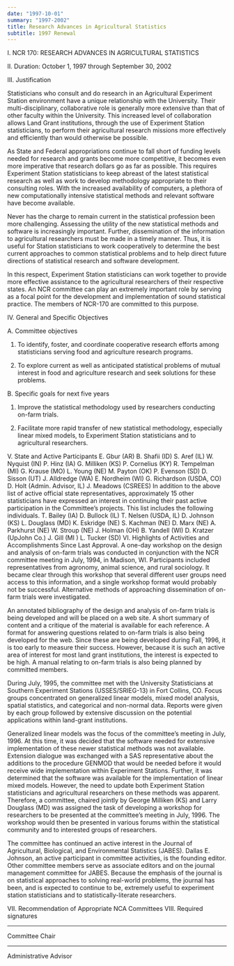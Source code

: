 ```yaml
---
date: "1997-10-01"
summary: "1997-2002"
title: Research Advances in Agricultural Statistics 
subtitle: 1997 Renewal
---
```


I.     NCR 170: RESEARCH ADVANCES IN AGRICULTURAL STATISTICS

II.    Duration: October 1, 1997 through September 30, 2002

III.   Justification

Statisticians who consult and do research in an Agricultural Experiment Station environment have a unique relationship with the University. Their multi-disciplinary, collaborative role is generally more extensive than that of other faculty within the University. This increased level of collaboration allows Land Grant institutions, through the use of Experiment Station statisticians, to perform their agricultural research missions more effectively and efficiently than would otherwise be possible.

As State and Federal appropriations continue to fall short of funding levels needed for research and grants become more competitive, it becomes even more imperative that research dollars go as far as possible. This requires Experiment Station statisticians to keep abreast of the latest statistical research as well as work to develop methodology appropriate to their consulting roles. With the increased availability of computers, a plethora of new computationally intensive statistical methods and relevant software have become available.

Never has the charge to remain current in the statistical profession been more challenging. Assessing the utility of the new statistical methods and software is increasingly important. Further, dissemination of the information to agricultural researchers must be made in a timely manner. Thus, it is useful for Station statisticians to work cooperatively to determine the best current approaches to common statistical problems and to help direct future directions of statistical research and software development.

In this respect, Experiment Station statisticians can work together to provide more effective assistance to the agricultural researchers of their respective states. An NCR committee can play an extremely important role by serving as a focal point for the development and implementation of sound statistical practice. The members of NCR-170 are committed to this purpose.

IV.    General and Specific Objectives

A.    Committee objectives

1.    To identify, foster, and coordinate cooperative research efforts among statisticians serving food and agriculture research programs.

2.    To explore current as well as anticipated statistical problems of mutual interest in food and agriculture research and seek solutions for these problems.

B.    Specific goals for next five years

1.    Improve the statistical methodology used by researchers conducting on-farm trials.

2.    Facilitate more rapid transfer of new statistical methodology, especially linear mixed models, to Experiment Station statisticians and to agricultural researchers.

V.    State and Active Participants
E. Gbur (AR)	B. Shafii (ID)	S. Aref (IL)
W. Nyquist (IN)	P. Hinz (IA)	G. Milliken (KS)
P. Cornelius (KY)	R. Tempelman (MI)	G. Krause (MO)
L. Young (NE)	M. Payton (OK)	P. Evenson (SD)
D. Sisson (UT)	J. Alldredge (WA)	E. Nordheim (WI)
G. Richardson (USDA, CO)	D. Holt (Admin. Advisor, IL)	J. Meadows (CSREES)
In addition to the above list of active official state representatives, approximately 15 other statisticians have expressed an interest in continuing their past active participation in the Committee’s projects. This list includes the following individuals.
T. Bailey (IA)	D. Bullock (IL)	 T. Nelsen (USDA, IL)
D. Johnson (KS)	L. Douglass (MD)	K. Eskridge (NE)
S. Kachman (NE)	D. Marx (NE)	A. Parkhurst (NE)
W. Stroup (NE)	J. Holman (OH)	B. Yandell (WI)
D. Kratzer (UpJohn Co.)	J. Gill (MI )	L. Tucker (SD)
VI.    Highlights of Activities and Accomplishments Since Last Approval.
A one-day workshop on the design and analysis of on-farm trials was conducted in conjunction with the NCR committee meeting in July, 1994, in Madison, WI. Participants included representatives from agronomy, animal science, and rural sociology. It became clear through this workshop that several different user groups need access to this information, and a single workshop format would probably not be successful. Alternative methods of approaching dissemination of on-farm trials were investigated.

An annotated bibliography of the design and analysis of on-farm trials is being developed and will be placed on a web site. A short summary of content and a critique of the material is available for each reference. A format for answering questions related to on-farm trials is also being developed for the web. Since these are being developed during Fall, 1996, it is too early to measure their success. However, because it is such an active area of interest for most land grant institutions, the interest is expected to be high. A manual relating to on-farm trials is also being planned by committed members.

During July, 1995, the committee met with the University Statisticians at Southern Experiment Stations (USSES/SRIEG-13) in Fort Collins, CO. Focus groups concentrated on generalized linear models, mixed model analysis, spatial statistics, and categorical and non-normal data. Reports were given by each group followed by extensive discussion on the potential applications within land-grant institutions.

Generalized linear models was the focus of the committee’s meeting in July, 1996. At this time, it was decided that the software needed for extensive implementation of these newer statistical methods was not available. Extension dialogue was exchanged with a SAS representative about the additions to the procedure GENMOD that would be needed before it would receive wide implementation within Experiment Stations. Further, it was determined that the software was available for the implementation of linear mixed models. However, the need to update both Experiment Station statisticians and agricultural researchers on these methods was apparent. Therefore, a committee, chaired jointly by George Milliken (KS) and Larry Douglass (MD) was assigned the task of developing a workshop for researchers to be presented at the committee’s meeting in July, 1996. The workshop would then be presented in various forums within the statistical community and to interested groups of researchers.

The committee has continued an active interest in the Journal of Agricultural, Biological, and Environmental Statistics (JABES). Dallas E. Johnson, an active participant in committee activities, is the founding editor. Other committee members serve as associate editors and on the journal management committee for JABES. Because the emphasis of the journal is on statistical approaches to solving real-world problems, the journal has been, and is expected to continue to be, extremely useful to experiment station statisticians and to statistically-literate researchers.

VII.    Recommendation of Appropriate NCA Committees
VIII.    Required signatures
_________________________________
Committee Chair
_________________________________
Administrative Advisor